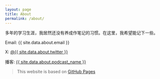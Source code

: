 ```yaml
---
layout: page
title: About
permalink: /about/
---
```


多年的学习生涯，我居然还没有养成作笔记的习惯。在这里，我希望能记下一些。

Email: {{ site.data.about.email }}

X: <a href="https://twitter.com/{{ site.data.about.twitter }}">@{{ site.data.about.twitter }}</a>

播客: <a href="{{ site.data.about.podcast_url }}">{{ site.data.about.podcast_name }}</a>

> This website is based on [GitHub Pages](https://pages.github.com/)
